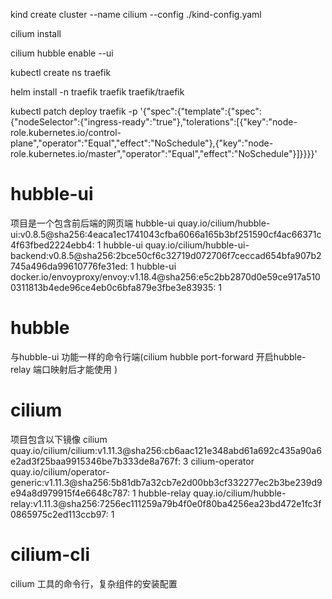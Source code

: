 
kind create cluster --name cilium --config ./kind-config.yaml


cilium install

cilium hubble enable --ui

kubectl  create ns  traefik

helm install -n traefik  traefik traefik/traefik



kubectl patch deploy traefik -p '{"spec":{"template":{"spec":{"nodeSelector":{"ingress-ready":"true"},"tolerations":[{"key":"node-role.kubernetes.io/control-plane","operator":"Equal","effect":"NoSchedule"},{"key":"node-role.kubernetes.io/master","operator":"Equal","effect":"NoSchedule"}]}}}}'



# hubble-ui 
项目是一个包含前后端的网页端 
hubble-ui          quay.io/cilium/hubble-ui:v0.8.5@sha256:4eaca1ec1741043cfba6066a165b3bf251590cf4ac66371c4f63fbed2224ebb4: 1
hubble-ui          quay.io/cilium/hubble-ui-backend:v0.8.5@sha256:2bce50cf6c32719d072706f7ceccad654bfa907b2745a496da99610776fe31ed: 1
hubble-ui          docker.io/envoyproxy/envoy:v1.18.4@sha256:e5c2bb2870d0e59ce917a5100311813b4ede96ce4eb0c6bfa879e3fbe3e83935: 1



# hubble 
与hubble-ui 功能一样的命令行端(cilium hubble port-forward 开启hubble-relay 端口映射后才能使用 )

# cilium 
项目包含以下镜像
cilium             quay.io/cilium/cilium:v1.11.3@sha256:cb6aac121e348abd61a692c435a90a6e2ad3f25baa9915346be7b333de8a767f: 3
cilium-operator    quay.io/cilium/operator-generic:v1.11.3@sha256:5b81db7a32cb7e2d00bb3cf332277ec2b3be239d9e94a8d979915f4e6648c787: 1
hubble-relay       quay.io/cilium/hubble-relay:v1.11.3@sha256:7256ec111259a79b4f0e0f80ba4256ea23bd472e1fc3f0865975c2ed113ccb97: 1

# cilium-cli 
cilium 工具的命令行，复杂组件的安装配置



